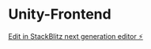 # Unity-Frontend

[Edit in StackBlitz next generation editor ⚡️](https://stackblitz.com/~/github.com/kishansinghverma/Unity-Frontend)